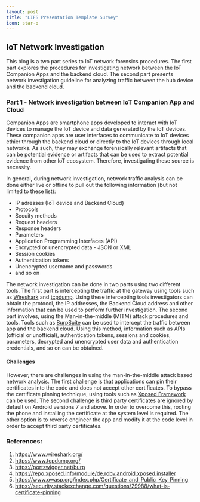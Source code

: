 ```yaml
---
layout: post
title: "LIFS Presentation Template Survey"
icon: star-o
---
```


## IoT Network Investigation

This blog is a two part series to IoT network forensics procedures. The first part explores the procedures for investigating network between the IoT Companion Apps and the backend cloud. The second part presents network investigation guideline for analyzing traffic between the hub device and the backend cloud.

### Part 1 - Network investigation between IoT Companion App and Cloud

Companion Apps are smartphone apps developed to interact with IoT devices to manage the IoT device and data generated by the IoT devices. These companion apps are user interfaces to communicate to IoT devices ethier through the backend cloud or directly to the IoT devices through local networks. As such, they may exchange forensically relevant artifacts that can be potential evidence or artifacts that can be used to extract potential evidence from other IoT ecosystem. Therefore, investigating these source is necessity. 

In general, during network investigation, network traffic analysis can be done either live or offline to pull out the following information (but not limited to these list):
 
* IP adresses (IoT device and Backend Cloud)
* Protocols
* Secuity methods
* Request headers
* Response headers
* Parameters
* Application Programming Interfaces (API)
* Encrypted or unencrypted data - JSON or XML
* Session cookies 
* Authentication tokens
* Unencrypted username and passwords
* and so on
 
The network investigation can be done in two parts using two different tools. The first part is intercepting the traffic at the gateway using tools such as [Wireshark](https://www.wireshark.org/) and [tcpdump](https://www.tcpdump.org/). Using these intercepting tools investigators can obtain the protocol, the IP addresses, the Backend Cloud address and other information that can be used to perform further investigation. The second part involves, using the Man-in-the-middle (MITM) attack procedures and tools. Tools such as [BurpSuite](https://portswigger.net/burp) can be used to intercept the traffic between app and the backend cloud. Using this method, information such as APIs (official or unofficial), authentication tokens, sessions and cookies, parameters, decrypted and unencrypted user data and authentication credentials, and so on can be obtained.

#### Challenges

However, there are challenges in using the man-in-the-middle attack based network analysis. The first challenge is that applications can pin their certificates into the code and does not accept other certificates. To bypass the certificate pinning technique, using tools such as [Xposed Framework](https://repo.xposed.info/module/de.robv.android.xposed.installer) can be used. The second challenge is third party certificates are ignored by default on Android versions 7 and above. In order to overcome this, rooting the phone and installing the certificate at the system level is required. The other option is to reverse engineer the app and modify it at the code level in order to accept third party certificates.


### References:
1. https://www.wireshark.org/
2. https://www.tcpdump.org/
3. https://portswigger.net/burp
4. https://repo.xposed.info/module/de.robv.android.xposed.installer
5. https://www.owasp.org/index.php/Certificate_and_Public_Key_Pinning
6. https://security.stackexchange.com/questions/29988/what-is-certificate-pinning
